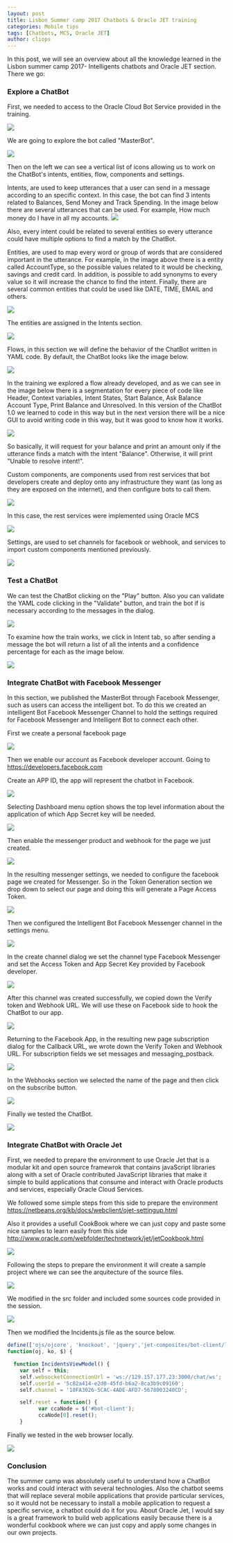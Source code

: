 ```yaml
---
layout: post
title: Lisbon Summer camp 2017 Chatbots & Oracle JET training
categories: Mobile tips
tags: [Chatbots, MCS, Oracle JET]
author: cliops
---
```

In this post, we will see an overview about all the knowledge learned in the Lisbon summer camp 2017- Intelligents chatbots and Oracle JET section. There we go:

### Explore a ChatBot ###

First, we needed to access to the Oracle Cloud Bot Service provided in the training.

![](/images/2017-09-13-Lisbon-summer-camp-chatbots-learning-2017/Image1.jpg)

We are going to explore the bot called "MasterBot".

![](/images/2017-09-13-Lisbon-summer-camp-chatbots-learning-2017/Image2.jpg)

Then on the left we can see a vertical list of icons allowing us to work on the ChatBot's intents, entities, flow, components and settings.

Intents, are used to keep utterances that a user can send in a message according to an specific context. In this case, the bot can find 3 intents related to Balances, Send Money and Track Spending. In the image below there are several utterances that can be used. For example, How much money do I have in all my accounts.
![](/images/2017-09-13-Lisbon-summer-camp-chatbots-learning-2017/Image3.jpg)

Also, every intent could be related to several entities so every utterance could have multiple options to find a match by the ChatBot.

Entities, are used to map every word or group of words that are considered important in the utterance.
For example, in the image above there is a entity called AccountType, so the possible values related to it would be  checking, savings and credit card. In addition, is possible to add synonyms to every value so it will increase the chance to find the intent. Finally, there are several common entities that could be used like DATE, TIME, EMAIL and others.

![](/images/2017-09-13-Lisbon-summer-camp-chatbots-learning-2017/Image4.jpg)

The entities are assigned in the Intents section.

![](/images/2017-09-13-Lisbon-summer-camp-chatbots-learning-2017/Image5.jpg)

Flows, in this section we will define the behavior of the ChatBot written in YAML code.
By default, the ChatBot looks like the image below.

![](/images/2017-09-13-Lisbon-summer-camp-chatbots-learning-2017/Image6.jpg)

In the training we explored a flow already developed, and as we can see in the image below there is a segmentation for every piece of code like Header, Context variables, Intent States, Start Balance, Ask Balance Account Type, Print Balance and Unresolved. In this version of the ChatBot 1.0 we learned to code in this way but in the next version there will be a nice GUI to avoid writing code in this way, but it was good to know how it works.

![](/images/2017-09-13-Lisbon-summer-camp-chatbots-learning-2017/Image7.jpg)

So basically, it will request for your balance and print an amount only if the utterance finds a match with the intent "Balance". Otherwise, it will print "Unable to resolve intent!".

Custom components, are components used from rest services that bot developers create and deploy onto any infrastructure they want (as long as they are exposed on the internet), and then configure bots to call them.

![](/images/2017-09-13-Lisbon-summer-camp-chatbots-learning-2017/Image8.jpg)

In this case, the rest services were implemented using Oracle MCS

![](/images/2017-09-13-Lisbon-summer-camp-chatbots-learning-2017/Image9.jpg)

Settings, are used to set channels for facebook or webhook, and services to import custom components mentioned previously.

 ![](/images/2017-09-13-Lisbon-summer-camp-chatbots-learning-2017/Image10.jpg)


### Test a ChatBot ###

We can test the ChatBot clicking on the "Play" button. Also you can validate the YAML code clicking in the "Validate" button, and train the bot if is necessary according to the messages in the dialog.

 ![](/images/2017-09-13-Lisbon-summer-camp-chatbots-learning-2017/Image11.jpg)

To examine how the train works, we click in Intent tab, so after sending a message the bot will return a list of all the intents and a confidence percentage for each as the image below.

 ![](/images/2017-09-13-Lisbon-summer-camp-chatbots-learning-2017/Image12.jpg)


### Integrate ChatBot with Facebook Messenger ###

In this section, we published the MasterBot through Facebook Messenger, such as users can access the intelligent bot. To do this we created an intelligent Bot Facebook Messenger Channel to hold  the settings required for Facebook Messenger and Intelligent Bot to connect each other.

First we create a personal facebook page

![](/images/2017-09-13-Lisbon-summer-camp-chatbots-learning-2017/Image13.jpg)

Then we enable our account as Facebook developer account. Going to  https://developers.facebook.com

Create an APP ID, the app will represent the chatbot in Facebook.

![](/images/2017-09-13-Lisbon-summer-camp-chatbots-learning-2017/Image14.jpg)

Selecting Dashboard menu option shows the top level information about the application of which App Secret key will be needed.

![](/images/2017-09-13-Lisbon-summer-camp-chatbots-learning-2017/Image16.jpg)

Then enable the messenger product and webhook for the page we just created.

![](/images/2017-09-13-Lisbon-summer-camp-chatbots-learning-2017/Image17.jpg)

In the resulting messenger settings, we needed to configure the facebook page we created for Messenger. So in the Token Generation section we drop down to select our page and doing this will generate a Page Access Token.

![](/images/2017-09-13-Lisbon-summer-camp-chatbots-learning-2017/Image18.jpg)

Then we configured the Intelligent Bot Facebook Messenger channel in the settings menu.

![](/images/2017-09-13-Lisbon-summer-camp-chatbots-learning-2017/Image19.jpg)

In the create channel dialog we set the channel type Facebook Messenger and set the Access Token and App Secret Key provided by Facebook developer.

![](/images/2017-09-13-Lisbon-summer-camp-chatbots-learning-2017/Image20.jpg)

After this channel was created successfully, we copied down the Verify token and Webhook URL. We will use these on Facebook side to hook the ChatBot to our app.

![](/images/2017-09-13-Lisbon-summer-camp-chatbots-learning-2017/Image21.jpg)

Returning to the Facebook App, in the resulting new page subscription dialog for the Callback URL, we wrote down the Verify Token and Webhook URL. For subscription fields we set messages and messaging_postback.

![](/images/2017-09-13-Lisbon-summer-camp-chatbots-learning-2017/Image22.jpg)

In the Webhooks section we selected the name of the page and then click on the subscribe button.

![](/images/2017-09-13-Lisbon-summer-camp-chatbots-learning-2017/Image23.jpg)

Finally we tested the ChatBot.

![](/images/2017-09-13-Lisbon-summer-camp-chatbots-learning-2017/Image24.jpg)

### Integrate ChatBot with Oracle Jet ###

First, we needed to prepare the environment to use Oracle Jet that is a modular kit and open source framewrok that contains javaScript libraries along with a set of Oracle contributed JavaScript libraries that make it simple to build applications that consume and interact with Oracle products and services, especially Oracle Cloud Services.

We followed some simple steps from this side to prepare the environment https://netbeans.org/kb/docs/webclient/ojet-settingup.html

Also it provides a usefull CookBook where we can just copy and paste some nice samples to learn easily from this side http://www.oracle.com/webfolder/technetwork/jet/jetCookbook.html

![](/images/2017-09-13-Lisbon-summer-camp-chatbots-learning-2017/Image27.jpg)

Following the steps to prepare the environment it will create a sample project where we can see the arquitecture of the source files.

![](/images/2017-09-13-Lisbon-summer-camp-chatbots-learning-2017/Image26.jpg)

We modified in the src folder and included some sources code provided in the session.

![](/images/2017-09-13-Lisbon-summer-camp-chatbots-learning-2017/Image29.jpg)

Then we modified the Incidents.js file as the source below.


```javascript
define(['ojs/ojcore', 'knockout', 'jquery','jet-composites/bot-client/loader'],
function(oj, ko, $) {

  function IncidentsViewModel() {
    var self = this;
    self.websocketConnectionUrl = 'ws://129.157.177.23:3000/chat/ws';
    self.userId = '5c82a414-e2d0-45fd-b6a2-8ca3b9c09160';
    self.channel = '10FA3026-5CAC-4ADE-AFD7-5678003240CD';

    self.reset = function() {
          var ccaNode = $('#bot-client');
          ccaNode[0].reset();              
    }

```
Finally we tested in the web browser locally.

![](/images/2017-09-13-Lisbon-summer-camp-chatbots-learning-2017/Image30.jpg)

### Conclusion ###

The summer camp was absolutely useful to understand how a ChatBot works and could interact with several technologies. Also the chatbot seems that will replace several mobile applications that provide particular services, so it would not be necessary to install a mobile application to request a specific service, a chatbot could do it for you.  About Oracle Jet, I would say is a great framework to build web applications easily because there is a wonderful cookbook where we can just copy and apply some changes in our own projects. 
